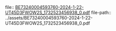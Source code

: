 file:: [BE73240004593760-2024-1-22-UT45D3FWOW2S_1732523456938_0.pdf](../assets/BE73240004593760-2024-1-22-UT45D3FWOW2S_1732523456938_0.pdf)
file-path:: ../assets/BE73240004593760-2024-1-22-UT45D3FWOW2S_1732523456938_0.pdf
